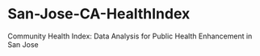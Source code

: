 # San-Jose-CA-HealthIndex
Community Health Index: Data Analysis for Public Health Enhancement in San Jose
